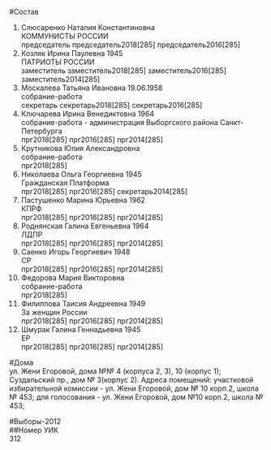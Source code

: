 #Состав  
1. Слюсаренко Наталия Константиновна  
    КОММУНИСТЫ РОССИИ  
    председатель председатель2018[285] председатель2016[285]  
2. Козляк Ирина Паулевна 1945  
    ПАТРИОТЫ РОССИИ  
    заместитель заместитель2018[285] заместитель2016[285] заместитель2014[285]  
3. Москалева Татьяна Ивановна 19.06.1958  
    собрание-работа  
    секретарь секретарь2018[285] секретарь2016[285]  
4. Ключарева Ирина Венедиктовна 1964  
    собрание-работа - администрация Выборгского района Санкт-Петербурга  
    прг2018[285] прг2016[285] прг2014[285]  
5. Крутникова Юлия Александровна  
    собрание-работа  
    прг2018[285]  
6. Николаева Ольга Георгиевна 1945  
    Гражданская Платформа  
    прг2018[285] прг2016[285] секретарь2014[285]  
7. Пастушенко Марина Юрьевна 1962  
    КПРФ  
    прг2018[285] прг2016[285] прг2014[285]  
8. Роднянская Галина Евгеньевна 1964  
    ЛДПР  
    прг2018[285] прг2016[285] прг2014[285]  
9. Саенко Игорь Георгиевич 1948  
    СР  
    прг2018[285] прг2016[285] прг2014[285]  
10. Федорова Мария Викторовна  
    собрание-работа  
    прг2018[285]  
11. Филиппова Таисия Андреевна 1949  
    За женщин России  
    прг2018[285] прг2016[285] прг2014[285]  
12. Шмурак Галина Геннадьевна 1945  
    ЕР  
    прг2018[285] прг2016[285] прг2014[285]  
  
#Дома  
ул. Жени Егоровой, дома №№ 4 (корпуса 2, 3), 10 (корпус 1); Суздальский пр., дом № 3(корпус 2). Адреса помещений: участковой избирательной комиссии - ул. Жени Егоровой, дом № 10 корп.2, школа № 453; для голосования - ул. Жени Егоровой, дом №10 корп.2, школа № 453;  
  
#Выборы-2012  
##Номер УИК  
312  
